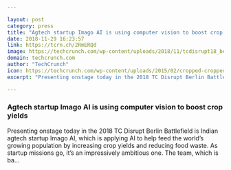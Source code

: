```yaml
---

layout: post
category: press
title: "Agtech startup Imago AI is using computer vision to boost crop yields"
date: 2018-11-29 16:23:57
link: https://tcrn.ch/2RmERQd
image: https://techcrunch.com/wp-content/uploads/2018/11/tcdisrupt18_berlin_imago-2432.jpg?w=600
domain: techcrunch.com
author: "TechCrunch"
icon: https://techcrunch.com/wp-content/uploads/2015/02/cropped-cropped-favicon-gradient.png?w=180
excerpt: "Presenting onstage today in the 2018 TC Disrupt Berlin Battlefield is Indian agtech startup Imago AI, which is applying AI to help feed the world’s growing population by increasing crop yields and reducing food waste. As startup missions go, it’s an impressively ambitious one. The team, which is ba…"

---
```


### Agtech startup Imago AI is using computer vision to boost crop yields

Presenting onstage today in the 2018 TC Disrupt Berlin Battlefield is Indian agtech startup Imago AI, which is applying AI to help feed the world’s growing population by increasing crop yields and reducing food waste. As startup missions go, it’s an impressively ambitious one. The team, which is ba…